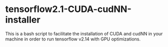 # tensorflow2.1-CUDA-cudNN-installer
This is a bash script to facilitate the installation of CUDA and cudNN in your machine in order to run tensorflow v2.14 with GPU optimizations.
